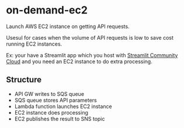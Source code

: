 # on-demand-ec2

Launch AWS EC2 instance on getting API requests. 

Usesul for cases when the volume of API requests is low to save cost running EC2 instances.

Ex: your have a Streamlit app which you host with [Streamlit Community Cloud](https://streamlit.io/cloud) and you need an EC2 instance to do extra processing.

## Structure

- API GW writes to SQS queue
- SQS queue stores API parameters
- Lambda function launches EC2 instance
- EC2 instance does processing
- EC2 publishes the result to SNS topic
